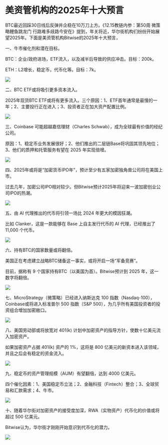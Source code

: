 # 美资管机构的2025年十大预言

BTC最近回踩30日线后反弹并企稳在10万刀上方。《12.15教链内参：第50周 微策略鲤鱼跳龙门 行路难多歧路今安在》提到，年关将近，华尔街机构们纷纷开始展望2025年。下面是美资管机构Bitwise的2025年十大预言，

一、牛市催化剂和潜在目标。

BTC：企业/政府进场，ETF流入，以及减半后导致的供应冲击。目标：200k。

ETH：L2增长，稳定币，代币化等。目标：7k。

![](2024-12-15-A01.jpeg)

二、BTC ETF或将吸引更多资本流入。

2025年现货BTC ETF或将有更多流入。三个原因：1、ETF首年通常是最慢的一年；2、主要投行正在进入；3、投资者正在加大资产配置比例。

![](2024-12-15-A02.jpeg)

三、Coinbase 可能超越嘉信理财（Charles Schwab），成为全球最有价值的经纪公司。

原因：1、稳定币业务发展很好；2、他们推出的二层链Base将巩固其领先地位；3、他们的质押和托管服务有望在 2025 年实现倍增。

![](2024-12-15-A03.jpeg)

四、2025年或将是“加密货币IPO年”，预计至少有五家加密独角兽公司将在美国上市。

过去几年，加密公司IPO相对较少。但Bitwise预计2025年将迎来一波加密创业公司IPO的热潮。

![](2024-12-15-A04.jpeg)

五、由 AI 代理推出的代币将引领一场比 2024 年更大的模因狂潮。

比如 Clanker，这是一款能够在 Base 上自主发行代币的 AI 代理，已经推出了 11,000 个代币。

![](2024-12-15-A05.jpeg)

六、持有BTC的国家数量或将翻倍。

美国正在考虑建立战略BTC储备这一事实，或将开启一场“军备竞赛”。

目前，据称有 9 个国家持有BTC（以美国为首）。Bitwise预计到 2025 年，这一数字将翻倍。

![](2024-12-15-A06.jpeg)

七、MicroStrategy（微策略）已经进入纳斯达克 100 指数（Nasdaq-100），Coinbase或将进入标准普尔 500 指数（S&P 500），为几乎所有美国投资者的投资组合增加加密敞口。

![](2024-12-15-A07.jpeg)

八、美国劳动部或将放宽对 401(k) 计划中加密资产的指导方针，使数十亿美元流入加密资产。

如果加密资产占据 401(k) 资产的 1%，这将是 800 亿美元的新资本进入该领域，并且之后会有稳定的资金流入。

![](2024-12-15-A08.jpeg)

九、稳定币的资产管理规模（AUM）有望翻倍，达到 4000 亿美元。

四个催化因素：1、美国稳定币立法；2、金融科技（Fintech）整合；3、全球贸易和汇款需求；4、牛市。

![](2024-12-15-A09.jpeg)

十、随着华尔街对加密资产的接受度加深，RWA（实物资产）代币化的价值或将超过 500 亿美元。

Bitwise认为，华尔街才刚刚开始意识到代币化的潜力。

![](2024-12-15-A10.jpeg)

